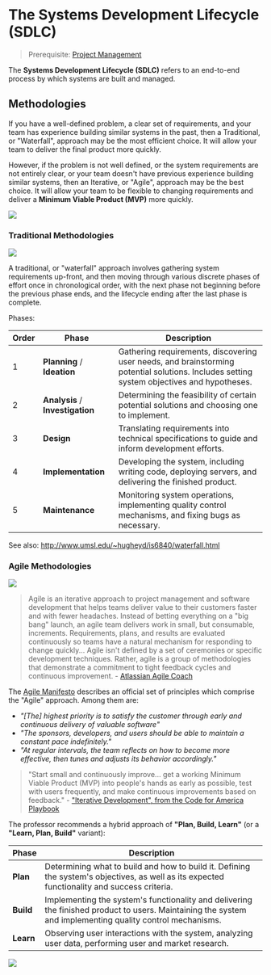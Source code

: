 # The Systems Development Lifecycle (SDLC)

> Prerequisite: [Project Management](project-mgmt.md)

The **Systems Development Lifecycle (SDLC)** refers to an end-to-end process by which systems are built and managed.

## Methodologies

If you have a well-defined problem, a clear set of requirements, and your team has experience building similar systems in the past, then a Traditional, or "Waterfall", approach may be the most efficient choice. It will allow your team to deliver the final product more quickly.

However, if the problem is not well defined, or the system requirements are not entirely clear, or your team doesn't have previous experience building similar systems, then an Iterative, or "Agile", approach may be the best choice. It will allow your team to be flexible to changing requirements and deliver a **Minimum Viable Product (MVP)** more quickly.

![](https://user-images.githubusercontent.com/1328807/54934314-afcdd600-4ef4-11e9-93b6-0f4325a713f5.jpg)


### Traditional Methodologies

![](https://user-images.githubusercontent.com/1328807/54886716-78621980-4e61-11e9-8330-732dec3eb467.png)

A traditional, or "waterfall" approach involves gathering system requirements up-front, and then moving through various discrete phases of effort once in chronological order, with the next phase not beginning before the previous phase ends, and the lifecycle ending after the last phase is complete.

Phases:

Order | Phase | Description
--- | --- | --
1 | **Planning** / **Ideation** | Gathering requirements, discovering user needs, and brainstorming potential solutions. Includes setting system objectives and hypotheses.
2 | **Analysis** / **Investigation** | Determining the feasibility of certain potential solutions and choosing one to implement.
3 | **Design** | Translating requirements into technical specifications to guide and inform development efforts.
4 | **Implementation** | Developing the system, including writing code, deploying servers, and delivering the finished product.
5 | **Maintenance** | Monitoring system operations, implementing quality control mechanisms, and fixing bugs as necessary.

See also: http://www.umsl.edu/~hugheyd/is6840/waterfall.html

### Agile Methodologies

![](https://user-images.githubusercontent.com/1328807/54886719-8021be00-4e61-11e9-8cfe-b665ac08b560.jpg)

> Agile is an iterative approach to project management and software development that helps teams deliver value to their customers faster and with fewer headaches. Instead of betting everything on a "big bang" launch, an agile team delivers work in small, but consumable, increments. Requirements, plans, and results are evaluated continuously so teams have a natural mechanism for responding to change quickly... Agile isn't defined by a set of ceremonies or specific development techniques. Rather, agile is a group of methodologies that demonstrate a commitment to tight feedback cycles and continuous improvement. - [Atlassian Agile Coach](https://www.atlassian.com/agile)

The [Agile Manifesto](http://agilemanifesto.org/) describes an official set of principles which comprise the "Agile" approach. Among them are:

  + *"[The] highest priority is to satisfy the customer
through early and continuous delivery
of valuable software"*
  + *"The sponsors, developers, and users should be able
to maintain a constant pace indefinitely."*
  + *"At regular intervals, the team reflects on how
to become more effective, then tunes and adjusts
its behavior accordingly."*

> "Start small and continuously improve... get a working Minimum Viable Product (MVP) into people's hands as early as possible, test with users frequently, and make continuous improvements based on feedback." - ["Iterative Development", from the Code for America Playbook](https://www.codeforamerica.org/practices/iterative-development)

The professor recommends a hybrid approach of **"Plan, Build, Learn"** (or a **"Learn, Plan, Build"** variant):

Phase | Description
--- | --
**Plan** | Determining what to build and how to build it. Defining the system's objectives, as well as its expected functionality and success criteria.
**Build** | Implementing the system's functionality and delivering the finished product to users. Maintaining the system and implementing quality control mechanisms.
**Learn** | Observing user interactions with the system, analyzing user data, performing user and market research.

![](https://user-images.githubusercontent.com/1328807/54887304-d2fe7400-4e67-11e9-8530-83566d0a1352.png)
